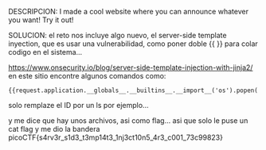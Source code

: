DESCRIPCION:
I made a cool website where you can announce whatever you want! Try it out!

SOLUCION:
el reto nos incluye algo nuevo, el server-side template inyection, que es usar una vulnerabilidad, como poner doble {{ }} para colar codigo en el sistema...

https://www.onsecurity.io/blog/server-side-template-injection-with-jinja2/ en este sitio encontre algunos comandos como:

	{{request.application.__globals__.__builtins__.__import__('os').popen('id').read()}}
solo remplaze el ID por un ls por ejemplo...

y me dice que hay unos archivos, asi como flag... 
asi que solo le puse un cat flag y me dio la bandera
picoCTF{s4rv3r_s1d3_t3mp14t3_1nj3ct10n5_4r3_c001_73c99823}